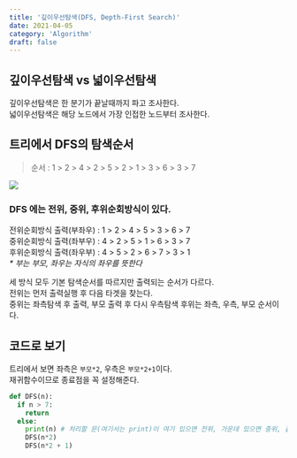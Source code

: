 ```yaml
---
title: '깊이우선탐색(DFS, Depth-First Search)'
date: 2021-04-05
category: 'Algorithm'
draft: false
---
```


## 깊이우선탐색 vs 넓이우선탐색

깊이우선탐색은 한 분기가 끝날때까지 파고 조사한다.  
넓이우선탐색은 해당 노드에서 가장 인접한 노드부터 조사한다.

## 트리에서 DFS의 탐색순서

> 순서 : 1 > 2 > 4 > 2 > 5 > 2 > 1 > 3 > 6 > 3 > 7

![](https://images.velog.io/images/yonyas/post/55e958c7-3915-4db2-984d-3a9403da910a/image.png)

### DFS 에는 전위, 중위, 후위순회방식이 있다.

전위순회방식 출력(부좌우) : 1 > 2 > 4 > 5 > 3 > 6 > 7  
중위순회방식 출력(좌부우) : 4 > 2 > 5 > 1 > 6 > 3 > 7  
후위순회방식 출력(좌우부) : 4 > 5 > 2 > 6 > 7 > 3 > 1  
_\* 부는 부모, 좌우는 자식의 좌우를 뜻한다_

세 방식 모두 기본 탐색순서를 따르지만 출력되는 순서가 다르다.  
전위는 먼저 출력실행 후 다음 타겟을 찾는다.  
중위는 좌측탐색 후 출력, 부모 출력 후 다시 우측탐색
후위는 좌측, 우측, 부모 순서이다.

## 코드로 보기

트리에서 보면 좌측은 `부모*2`, 우측은 `부모*2+1`이다.  
재귀함수이므로 종료점을 꼭 설정해준다.

```python
def DFS(n):
  if n > 7:
    return
  else:
    print(n) # 처리할 문(여기서는 print)이 여기 있으면 전위, 가운데 있으면 중위, 끝에 있으면 후위
    DFS(n*2)
    DFS(n*2 + 1)
```
